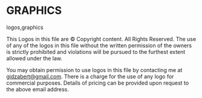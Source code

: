 # GRAPHICS
logos,graphics

This Logos in this file are © Copyright content. All Rights Reserved.
The use of any of the logos in this file without the written permission of the owners is strictly
prohibited and violations will be pursued to the furthest extent allowed under the law.

You may obtain permission to use logos in this file by contacting me at gidzabert@gmail.com.
There is a charge for the use of any logo for commercial purposes. 
Details of pricing can be provided upon request to the above email address.
